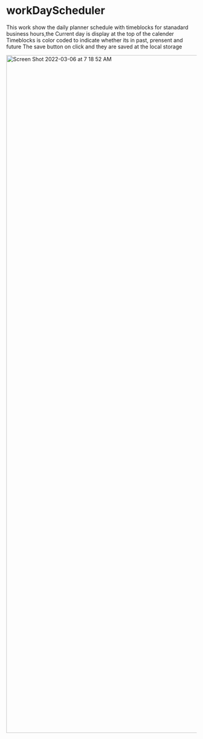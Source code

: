 # workDayScheduler
This work show the daily planner schedule with timeblocks for stanadard business hours,the 
Current day is display at the top of the calender
Timeblocks is color coded to indicate whether its in past, prensent and future
The save button on click and they are saved at the local storage

<img width="1792" alt="Screen Shot 2022-03-06 at 7 18 52 AM" src="https://user-images.githubusercontent.com/87740574/156929674-5da46134-46a3-4b07-b727-fa865d469047.png">
